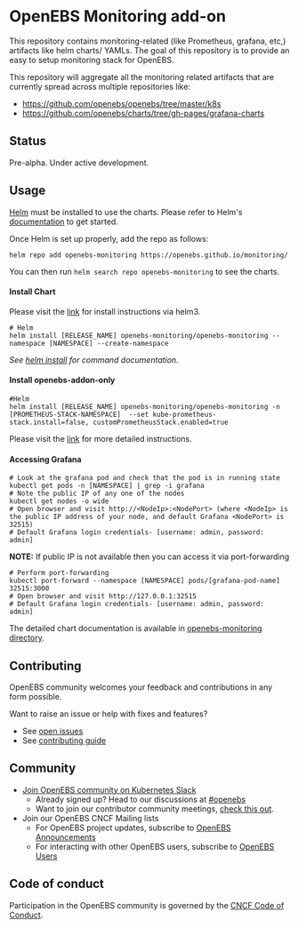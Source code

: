 # OpenEBS Monitoring add-on

This repository contains monitoring-related (like Prometheus, grafana, etc,) artifacts like helm charts/ YAMLs. The goal of this repository is to provide an easy to setup monitoring stack for OpenEBS.

This repository will aggregate all the monitoring related artifacts that are currently spread across multiple repositories like:

- https://github.com/openebs/openebs/tree/master/k8s
- https://github.com/openebs/charts/tree/gh-pages/grafana-charts

## Status

Pre-alpha. Under active development.

## Usage

[Helm](https://helm.sh) must be installed to use the charts.
Please refer to Helm's [documentation](https://helm.sh/docs/) to get started.

Once Helm is set up properly, add the repo as follows:

```console
helm repo add openebs-monitoring https://openebs.github.io/monitoring/
```

You can then run `helm search repo openebs-monitoring` to see the charts.

#### Install Chart

Please visit the [link](https://openebs.github.io/monitoring/) for install instructions via helm3.

```console
# Helm
helm install [RELEASE_NAME] openebs-monitoring/openebs-monitoring --namespace [NAMESPACE] --create-namespace
```

_See [helm install](https://helm.sh/docs/helm/helm_install/) for command documentation._

#### Install openebs-addon-only

```console
#Helm
helm install [RELEASE_NAME] openebs-monitoring/openebs-monitoring -n  [PROMETHEUS-STACK-NAMESPACE]  --set kube-prometheus-stack.install=false, customPrometheusStack.enabled=true
```
Please visit the [link](https://openebs.github.io/monitoring/docs/guide.md) for more detailed instructions.


#### Accessing Grafana

```console
# Look at the grafana pod and check that the pod is in running state
kubectl get pods -n [NAMESPACE] | grep -i grafana
# Note the public IP of any one of the nodes
kubectl get nodes -o wide
# Open browser and visit http://<NodeIp>:<NodePort> (where <NodeIp> is the public IP address of your node, and default Grafana <NodePort> is 32515)
# Default Grafana login credentials- [username: admin, password: admin]
```

**NOTE:** If public IP is not available then you can access it via port-forwarding

```console
# Perform port-forwarding
kubectl port-forward --namespace [NAMESPACE] pods/[grafana-pod-name] 32515:3000
# Open browser and visit http://127.0.0.1:32515
# Default Grafana login credentials- [username: admin, password: admin]
```

<!-- Keep full URL links to repo files because this README syncs from main to gh-pages.  -->
The detailed chart documentation is available in [openebs-monitoring directory](https://github.com/openebs/monitoring/blob/develop/deploy/charts/openebs-monitoring/README.md).

## Contributing

OpenEBS community welcomes your feedback and contributions in any form possible.

Want to raise an issue or help with fixes and features?
- See [open issues](https://github.com/openebs/openebs/issues)
- See [contributing guide](./CONTRIBUTING.md)

## Community

- [Join OpenEBS community on Kubernetes Slack](https://kubernetes.slack.com)
  - Already signed up? Head to our discussions at [#openebs](https://kubernetes.slack.com/messages/openebs/)
  - Want to join our contributor community meetings, [check this out](https://github.com/openebs/openebs/blob/master/community/README.md).
- Join our OpenEBS CNCF Mailing lists
  - For OpenEBS project updates, subscribe to [OpenEBS Announcements](https://lists.cncf.io/g/cncf-openebs-announcements)
  - For interacting with other OpenEBS users, subscribe to [OpenEBS Users](https://lists.cncf.io/g/cncf-openebs-users)

## Code of conduct

Participation in the OpenEBS community is governed by the [CNCF Code of Conduct](https://github.com/cncf/foundation/blob/master/code-of-conduct.md).
